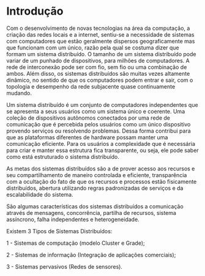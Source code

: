 Introdução
=======================

Com o desenvolvimento de novas tecnologias na área da computação, a
criação das redes locais e a internet, sentiu-se a necessidade de
sistemas com computadores que estão geralmente dispersos
geograficamente mas que funcionam com um único, razão pela qual se
costuma dizer que formam um sistema distribuído. O tamanho de um
sistema distribuído pode variar de um punhado de dispositivos, para
milhões de computadores. A rede de interconexão pode ser com fio, sem
fio ou uma combinação de ambos. Além disso, os sistemas distribuídos
são muitas vezes altamente dinâmico, no sentido de que os computadores
podem entrar e sair, com o topologia e desempenho da rede subjacente
quase continuamente mudando.

Um sistema distribuído é um conjunto de computadores independentes que
se apresenta a seus usuários como um sistema único e coerente. Uma
coleção de dispositivos autônomos conectados por uma rede de
comunicação que é percebida pelos usuários como um único dispositivo
provendo serviços ou resolvendo problemas. Dessa forma contribui para
que as plataformas diferentes de hardware possam manter uma
comunicação eficiente. Para os usuários a complexidade que é
necessária para criar e manter essa estrutura fica transparente, ou
seja, ele pode saber como está estruturado o sistema distribuído.

As metas dos sistemas distribuídos são a de prover acesso aos recursos
e seu compartilhamento de maneiro controlada e eficiente,
transparência com a ocultação do fato de que os recursos e processos
estão fisicamente distribuídos, abertura utilizando regras
padronizadas de serviços e da escalabilidade do sistema.

São algumas características dos sistemas distribuídos a comunicação
através de mensagens, concorrência, partilha de recursos, sistema
assíncrono, falha independentes e heterogeneidade.

Existem 3 Tipos de Sistemas Distribuídos:

1 - Sistemas de computação (modelo Cluster e Grade);

2 - Sistemas de informação (Integração de aplicações comerciais);

3 - Sistemas pervasivos (Redes de sensores).

